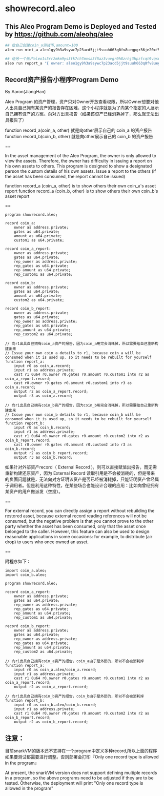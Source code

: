 # showrecord.aleo

## This Aleo Program Demo is Deployed and Tested by https://github.com/aleohq/aleo  

```bash
## 给自己创建coin_a测试币,amount=100
aleo run mint_a aleo1gy9h3a9sywc7p23acd5jjt9suuh663q0fv8uegpgr36je20xf5rsggnarq 100u64

## 给另一个账户aleo1s5rr2mkm9ys3tk7ch7mxsa3f5az3vuvgr0h8zrhj3hpzfcqt9vqsulemeq展示自己的测试币
aleo run report_a "{ owner: aleo1gy9h3a9sywc7p23acd5jjt9suuh663q0fv8uegpgr36je20xf5rsggnarq.private, gates: 0u64.private, amount: 100u64.private, custom1: 1234u64.private, _nonce: 0group.public }" aleo1s5rr2mkm9ys3tk7ch7mxsa3f5az3vuvgr0h8zrhj3hpzfcqt9vqsulemeq
```


## Record资产报告小程序Program Demo
By Aaron(JiangHan)

Aleo Program 的资产管理，资产只对Owner开放查看权限，所以Owner想要对他人出具自己拥有某资产的报告存在困难，这个小程序就是为了向某个指定的人展示自己拥有资产的方案。向对方出具报告（如果该资产已经消耗掉了，那么就无法出具报告了）

function record_a(coin_a, other) 就是向other展示自己的 coin_a 的资产报告
function record_b(coin_b, other) 就是向other展示自己的 coin_b 的资产报告

==

In the asset management of the Aleo Program, the owner is only allowed to view the assets. Therefore, the owner has difficulty in issuing a report on his own assets to others. This program is designed to show a designated person the custom details of his own assets. Issue a report to the others (if the asset has been consumed, the report cannot be issued)

function record_a (coin_a, other) is to show others their own coin_a's asset report 
function record_a (coin_b, other) is to show others their own coin_b's asset report

==

    program showrecord.aleo;

    record coin_a:
        owner as address.private;
        gates as u64.private;
        amount as u64.private;
        custom1 as u64.private;
    
    record coin_a_report:
        owner as address.private;
        gates as u64.private;
        rep_owner as address.private;
        rep_gates as u64.private;
        rep_amount as u64.private;
        rep_custom1 as u64.private;
    
    record coin_b:
        owner as address.private;
        gates as u64.private;
        amount as u64.private;
        custom2 as u64.private;
    
    record coin_b_report:
        owner as address.private;
        gates as u64.private;
        rep_owner as address.private;
        rep_gates as u64.private;
        rep_amount as u64.private;
        rep_custom2 as u64.private;
    
    // 向r1出具自己拥有coin_a资产的报告，因为coin_a用完会消耗掉，所以需要给自己重新构建出来
    // Issue your own coin_a details to r1, because coin_a will be consumed when it is used up, so it needs to be rebuilt for yourself
    function report_a:
        input r0 as coin_a.record;
        input r1 as address.private;
        cast r1 0u64 r0.owner r0.gates r0.amount r0.custom1 into r2 as coin_a_report.record;
        cast r0.owner r0.gates r0.amount r0.custom1 into r3 as coin_a.record;
        output r2 as coin_a_report.record;
        output r3 as coin_a.record;
    
    // 向r1出具自己拥有coin_b资产的报告，因为coin_b用完会消耗掉，所以需要给自己重新构建出来
    // Issue your own coin_b details to r1, because coin_b will be consumed when it is used up, so it needs to be rebuilt for yourself
    function report_b:
        input r0 as coin_b.record;
        input r1 as address.private;
        cast r1 0u64 r0.owner r0.gates r0.amount r0.custom2 into r2 as coin_b_report.record;
        cast r0.owner r0.gates r0.amount r0.custom2 into r3 as coin_b.record;
        output r2 as coin_b_report.record;
        output r3 as coin_b.record;


如果针对外部资产record（ External Record )，则可以直接赋值出报告，而无需重新构建还原资产，因为 External Record 读取引用是不会被消耗的，但是带来的负面问题就是，无法向对方证明该资产是否已经被消耗掉，只能证明资产曾经属于调用者。但是利用这种特性，在某些场合也能设计合理的应用：比如向曾经拥有某资产的用户做派发（空投）。

==

For external record, you can directly assign a report without rebuilding the restored asset, because external record reading references will not be consumed, but the negative problem is that you cannot prove to the other party whether the asset has been consumed, only that the asset once belonged to the caller. However, this feature can also be used to design reasonable applications in some occasions: for example, to distribute (air drop) to users who once owned an asset.

==

附程序如下：


    import coin_a.aleo;
    import coin_b.aleo;
    
    program showrecord.aleo;
    
    record coin_a_report:
        owner as address.private;
        gates as u64.private;
        rep_owner as address.private;
        rep_gates as u64.private;
        rep_amount as u64.private;
        rep_custom1 as u64.private;
     
    record coin_b_report:
        owner as address.private;
        gates as u64.private;
        rep_owner as address.private;
        rep_gates as u64.private;
        rep_amount as u64.private;
        rep_custom2 as u64.private;
    
    // 向r1出具自己拥有coin_a资产的报告，coin_a由于是外部的，所以不会被消耗掉
    function report_a:
        input r0 as coin_a.aleo/coin_a.record;
        input r1 as address.private;
        cast r1 0u64 r0.owner r0.gates r0.amount r0.custom1 into r2 as coin_a_report.record;
        output r2 as coin_a_report.record;
    
    // 向r1出具自己拥有coin_b资产的报告，coin_b由于是外部的，所以不会被消耗掉
    function report_b:
        input r0 as coin_b.aleo/coin_b.record;
        input r1 as address.private;
        cast r1 0u64 r0.owner r0.gates r0.amount r0.custom2 into r2 as coin_b_report.record;
        output r2 as coin_b_report.record;
    

## 注意：
目前snarkVM的版本还不支持在一个program中定义多种record,所以上面的程序如果要测试都需要进行调整。否则部署会打印『Only one record type is allowed in the program』

At present, the snarkVM version does not support defining multiple records in a program, so the above programs need to be adjusted if they are to be tested. Otherwise, the deployment will print "Only one record type is allowed in the program"
